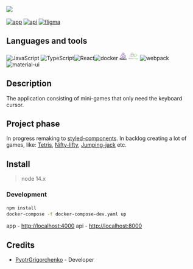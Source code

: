 <a href="https://cursor-games-app.herokuapp.com/"><img height="80" src="https://i.ibb.co/fnfMS6W/logo-git.png"></a> 

[![app](https://img.shields.io/badge/deploy-passing-green)](https://cursor-games-app.herokuapp.com/)
[![api](https://img.shields.io/badge/api-passing-green)](https://github.com/PyotrGrogorchenko/cursor-games-api)
[![fligma](https://img.shields.io/badge/fligma-v1-green)](https://www.figma.com/file/ZEJ6aAcKSzreORbW0HelZB/Cursor-games?node-id=0%3A1)

## Languages and tools

<img src="https://upload.wikimedia.org/wikipedia/commons/3/3b/Javascript_Logo.png" width=20 height=20 alt="JavaScript"/> <img src="https://upload.wikimedia.org/wikipedia/commons/thumb/4/4c/Typescript_logo_2020.svg/1024px-Typescript_logo_2020.svg.png" width=20 height=20 alt="TypeScript"/><img src="https://upload.wikimedia.org/wikipedia/commons/thumb/a/a7/React-icon.svg/800px-React-icon.svg.png" width=26 height=20 alt="React"/><img src="https://www.docker.com/sites/default/files/d8/2019-07/Moby-logo.png" width=26 height=20 alt="docker"/> <img src="https://github.com/PyotrGrogorchenko/PyotrGrogorchenko/blob/main/assets/redux-logo.png" width=20 height=20 alt="redux"/> <img src="https://github.com/PyotrGrogorchenko/PyotrGrogorchenko/blob/main/assets/redux-saga.png" width=26 height=20 alt="redux-saga"/> <img src="https://github.com/webpack/media/blob/master/logo/icon-square-big.svg" width=20 height=20 alt="webpack"/> <img src="https://cdn.worldvectorlogo.com/logos/material-ui.svg" width=20 height=20 alt="material-ui"/> 

## Description

The application consisting of mini-games that only need the keyboard cursor.

## Project phase

In progress remaking to [styled-components](https://styled-components.com/).
In backlog сreating a lot of games, like: [Tetris](https://ru.wikipedia.org/wiki/%D0%A2%D0%B5%D1%82%D1%80%D0%B8%D1%81), [Nifty-lifty](https://ag.ru/games/nifty-lifty), [Jumping-jack](http://zxspectrum.online/game/jumping-jack/) etc.

## Install

> node 14.x

### Development

```bash
npm install
docker-compose -f docker-compose-dev.yaml up
```
app - [http://localhost:4000](http://localhost:4000)
api - [http://localhost:8000](http://localhost:8000)

## Credits

* [PyotrGrigorchenko](https://github.com/PyotrGrogorchenko) - Developer
